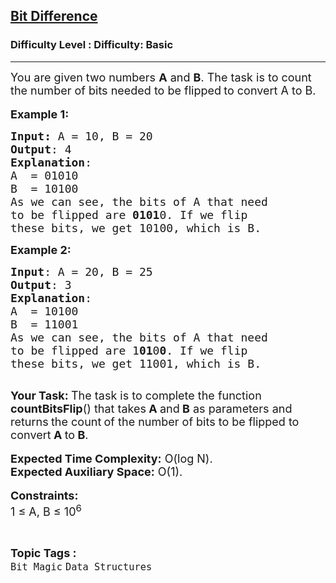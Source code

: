 <h2><a href="https://www.geeksforgeeks.org/problems/bit-difference-1587115620/1">Bit Difference</a></h2><h3>Difficulty Level : Difficulty: Basic</h3><hr><div class="problems_problem_content__Xm_eO"><p><span style="font-size:18px">You are given two numbers <strong>A</strong> and <strong>B</strong>. The task is&nbsp;to count the number of bits needed to be flipped<strong> </strong>to convert A to B.</span><br>
<br>
<span style="font-size:18px"><strong>Example 1</strong></span><span style="font-size:18px"><strong>:</strong></span></p>

<pre><span style="font-size:18px"><strong>Input: </strong>A = 10, B = 20
<strong>Output</strong>: 4
<strong>Explanation</strong>:
A &nbsp;= 01010
B &nbsp;= 10100
As we can see, the bits of A that need 
to be flipped are <strong>0101</strong>0. If we flip 
these bits, we get 10100, which is B.</span>
</pre>

<p><span style="font-size:18px"><strong>Example 2:</strong></span></p>

<pre><span style="font-size:18px"><strong>Input</strong>: A = 20, B = 25
<strong>Output</strong>: 3
<strong>Explanation</strong>:
A &nbsp;= 10100
B &nbsp;= 11001
As we can see, the bits of A that need 
to be flipped are 1<strong>01</strong>0<strong>0</strong>. If we flip 
these bits, we get 11001, which is B.</span>

</pre>

<p><span style="font-size:18px"><strong>Your Task:&nbsp;</strong>The task is to complete the function <strong>countBitsFlip</strong>() that takes<strong> A </strong>and<strong> B</strong> as parameters and returns<strong> </strong>the count<strong> </strong>of the number of bits to be flipped to convert<strong> A </strong>to<strong> B</strong>.</span><br>
<br>
<span style="font-size:18px"><strong>Expected Time Complexity:</strong>&nbsp;O(log N).<br>
<strong>Expected Auxiliary Space:</strong>&nbsp;O(1).</span><br>
<br>
<span style="font-size:18px"><strong>Constraints:</strong></span><br>
<span style="font-size:18px">1 ≤ A, B ≤ 10<sup>6</sup></span></p>
</div><br><p><span style=font-size:18px><strong>Topic Tags : </strong><br><code>Bit Magic</code>&nbsp;<code>Data Structures</code>&nbsp;